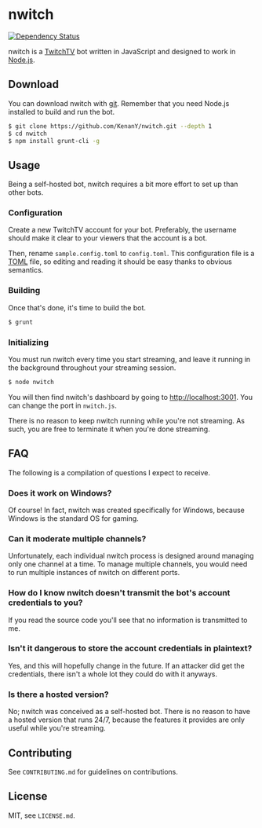 # nwitch

[![Dependency Status](https://gemnasium.com/KenanY/nwitch.png)](https://gemnasium.com/KenanY/nwitch)

nwitch is a [TwitchTV](http://www.twitch.tv/) bot written in JavaScript and
designed to work in [Node.js](http://nodejs.org/).

## Download

You can download nwitch with [git](http://git-scm.com/). Remember that you need
Node.js installed to build and run the bot.

``` bash
$ git clone https://github.com/KenanY/nwitch.git --depth 1
$ cd nwitch
$ npm install grunt-cli -g
```

## Usage

Being a self-hosted bot, nwitch requires a bit more effort to set up than other
bots.

### Configuration

Create a new TwitchTV account for your bot. Preferably, the username should make
it clear to your viewers that the account is a bot.

Then, rename `sample.config.toml` to `config.toml`. This configuration file is a
[TOML](https://github.com/mojombo/toml) file, so editing and reading it should
be easy thanks to obvious semantics.

### Building

Once that's done, it's time to build the bot.

``` bash
$ grunt
```

### Initializing

You must run nwitch every time you start streaming, and leave it running in the
background throughout your streaming session.

``` bash
$ node nwitch
```

You will then find nwitch's dashboard by going to <http://localhost:3001>. You
can change the port in `nwitch.js`.

There is no reason to keep nwitch running while you're not streaming. As such,
you are free to terminate it when you're done streaming.

## FAQ

The following is a compilation of questions I expect to receive.

### Does it work on Windows?

Of course! In fact, nwitch was created specifically for Windows, because Windows
is the standard OS for gaming.

### Can it moderate multiple channels?

Unfortunately, each individual nwitch process is designed around managing only
one channel at a time. To manage multiple channels, you would need to run
multiple instances of nwitch on different ports.

### How do I know nwitch doesn't transmit the bot's account credentials to you?

If you read the source code you'll see that no information is transmitted to me.

### Isn't it dangerous to store the account credentials in plaintext?

Yes, and this will hopefully change in the future. If an attacker did get the
credentials, there isn't a whole lot they could do with it anyways.

### Is there a hosted version?

No; nwitch was conceived as a self-hosted bot. There is no reason to have a
hosted version that runs 24/7, because the features it provides are only useful
while you're streaming.

## Contributing

See `CONTRIBUTING.md` for guidelines on contributions.

## License

MIT, see `LICENSE.md`.
